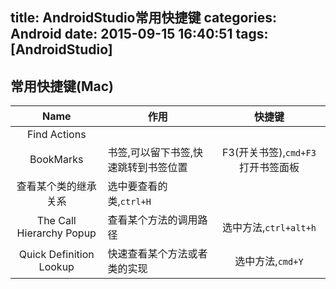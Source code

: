 title: AndroidStudio常用快捷键
categories: Android
date: 2015-09-15 16:40:51
tags: [AndroidStudio]
---




## 常用快捷键(Mac)

Name|  作用   |快捷键
:--:|--------|:--:
Find Actions||
BookMarks|书签,可以留下书签,快速跳转到书签位置|F3(开关书签),`cmd+F3`打开书签面板
|查看某个类的继承关系|选中要查看的类,`ctrl+H`
The Call Hierarchy Popup|查看某个方法的调用路径|选中方法,`ctrl+alt+h`
Quick Definition Lookup|快速查看某个方法或者类的实现|选中方法,`cmd+Y`

